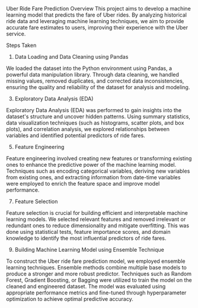 Uber Ride Fare Prediction
Overview
This project aims to develop a machine learning model that predicts the fare of Uber rides. By analyzing historical ride data and leveraging machine learning techniques, we aim to provide accurate fare estimates to users, improving their experience with the Uber service.

Steps Taken
1. Data Loading and Data Cleaning using Pandas
   
We loaded the dataset into the Python environment using Pandas, a powerful data manipulation library. Through data cleaning, we handled missing values, removed duplicates, and corrected data inconsistencies, ensuring the quality and reliability of the dataset for analysis and modeling.

3. Exploratory Data Analysis (EDA)
   
Exploratory Data Analysis (EDA) was performed to gain insights into the dataset's structure and uncover hidden patterns. Using summary statistics, data visualization techniques (such as histograms, scatter plots, and box plots), and correlation analysis, we explored relationships between variables and identified potential predictors of ride fares.

5. Feature Engineering
   
Feature engineering involved creating new features or transforming existing ones to enhance the predictive power of the machine learning model. Techniques such as encoding categorical variables, deriving new variables from existing ones, and extracting information from date-time variables were employed to enrich the feature space and improve model performance.

7. Feature Selection
   
Feature selection is crucial for building efficient and interpretable machine learning models. We selected relevant features and removed irrelevant or redundant ones to reduce dimensionality and mitigate overfitting. This was done using statistical tests, feature importance scores, and domain knowledge to identify the most influential predictors of ride fares.

9. Building Machine Learning Model using Ensemble Technique
    
To construct the Uber ride fare prediction model, we employed ensemble learning techniques. Ensemble methods combine multiple base models to produce a stronger and more robust predictor. Techniques such as Random Forest, Gradient Boosting, or Bagging were utilized to train the model on the cleaned and engineered dataset. The model was evaluated using appropriate performance metrics and fine-tuned through hyperparameter optimization to achieve optimal predictive accuracy.
